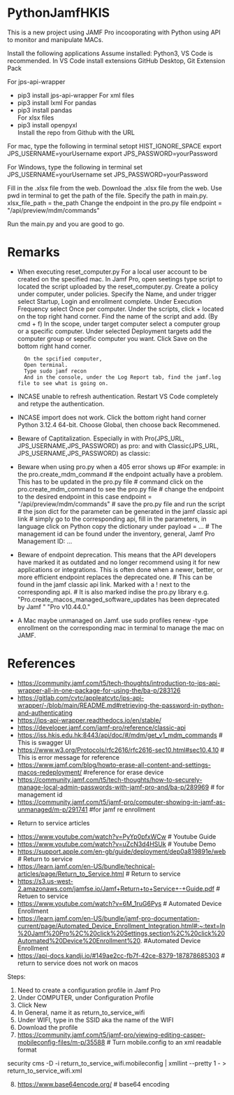 # PythonJamfHKIS

This is a new project using JAMF Pro incooporating with Python using API to monitor and manipulate MACs.

Install the following applications
Assume installed: Python3, VS Code is recommended. In VS Code install extensions GitHub Desktop, Git Extension Pack

For jps-api-wrapper 
- pip3 install jps-api-wrapper 
For xml files            
- pip3 install lxml
For pandas                 
- pip3 install pandas       
For xlsx files        
- pip3 install openpyxl              
Install the repo from Github with the URL

For mac, type the following in terminal
setopt HIST_IGNORE_SPACE
export JPS_USERNAME=yourUsername
export JPS_PASSWORD=yourPassword

For Windows, type the following in terminal
set JPS_USERNAME=yourUsername
set JPS_PASSWORD=yourPassword

Fill in the .xlsx file from the web.
Download the .xlsx file from the web. Use pwd in terminal to get the path of the file.
Specify the path in main.py.                                    xlsx_file_path = the_path
Change the endpoint in the pro.py file                          endpoint = "/api/preview/mdm/commands"


Run the main.py and you are good to go.

# Remarks
- When executing reset_computer.py
        For a local user account to be created on the specified mac.
        In Jamf Pro, open seetings type script to located the script uploaded by the reset_computer.py.
        Create a policy under computer, under policies.
        Specify the Name, and under trigger select Startup, Login and enrollment complete. Under Execution Frequency select Once per computer.
        Under the scripts, click + located on the top right hand corner.
        Find the name of the script and add. (By cmd + f)
        In the scope, under target computer select a computer group or a specific computer.
        Under selected Deployment targets add the computer group or sepcific computer you want.
        Click Save on the bottom right hand corner.

        On the spcified computer,
        Open terminal.
        Type sudo jamf recon
        And in the console, under the Log Report tab, find the jamf.log file to see what is going on.

- INCASE unable to refresh authentication. Restart VS Code completely and retype the authentication.
- INCASE import does not work. Click the bottom right hand corner Python 3.12.4 64-bit. Choose Global, then choose back Recommened.
- Beware of Captitalization. Especially in  with Pro(JPS_URL, JPS_USERNAME,JPS_PASSWORD) as pro: and with Classic(JPS_URL, JPS_USERNAME,JPS_PASSWORD) as classic:
- Beware when using pro.py when a 405 error shows up
        #For example: in the pro.create_mdm_command
        # the endpoint actually have a problem. This has to be updated in the pro.py file
        # command click on the pro.create_mdm_command to see the pro.py file
        # change the endpoint to the desired endpoint in this case endpoint = "/api/preview/mdm/commands"
        # save the pro.py file and run the script
        # the json dict for the parameter can be generated in the jamf classic api link
        # simply go to the corresponding api, fill in the parameters, in language click on Python copy the dictionary under payload = ...
        # The management id can be found under the inventory, general, Jamf Pro Management ID: ...
- Beware of endpoint deprecation. This means that the API developers have marked it as outdated and no longer recommend using it for new applications or integrations. This is often done when a newer, better, or more efficient endpoint replaces the deprecated one.
        # This can be found in the jamf classic api link. Marked with a ! next to the corresponding api.
        # It is also marked indise the pro.py library e.g.                 
        "Pro.create_macos_managed_software_updates has been deprecated by Jamf "
                "Pro v10.44.0."
- A Mac maybe unmanaged on Jamf.
        use sudo profiles renew -type enrollment        on the corresponding mac in terminal to manage the mac on JAMF.





# References
- https://community.jamf.com/t5/tech-thoughts/introduction-to-jps-api-wrapper-all-in-one-package-for-using-the/ba-p/283126
- https://gitlab.com/cvtc/appleatcvtc/jps-api-wrapper/-/blob/main/README.md#retrieving-the-password-in-python-and-authenticating
- https://jps-api-wrapper.readthedocs.io/en/stable/
- https://developer.jamf.com/jamf-pro/reference/classic-api
- https://jss.hkis.edu.hk:8443/api/doc/#/mdm/get_v1_mdm_commands     # This is swagger UI
- https://www.w3.org/Protocols/rfc2616/rfc2616-sec10.html#sec10.4.10 # This is error message for reference
- https://www.jamf.com/blog/howto-erase-all-content-and-settings-macos-redeployment/ #reference for erase device
- https://community.jamf.com/t5/tech-thoughts/how-to-securely-manage-local-admin-passwords-with-jamf-pro-and/ba-p/289969 # for management id
- https://community.jamf.com/t5/jamf-pro/computer-showing-in-jamf-as-unmanaged/m-p/291741 #for jamf re enrollment

* Return to service articles
- https://www.youtube.com/watch?v=PyYp0pfxWCw # Youtube Guide
- https://www.youtube.com/watch?v=uZcN3d4HSUk # Youtube Demo
- https://support.apple.com/en-gb/guide/deployment/dep0a819891e/web # Return to service
- https://learn.jamf.com/en-US/bundle/technical-articles/page/Return_to_Service.html # Return to service
- https://s3.us-west-2.amazonaws.com/jamfse.io/Jamf+Return+to+Service+-+Guide.pdf # Retuen to service
- https://www.youtube.com/watch?v=6M_1ruG6Pys   # Automated Device Enrollment
- https://learn.jamf.com/en-US/bundle/jamf-pro-documentation-current/page/Automated_Device_Enrollment_Integration.html#:~:text=In%20Jamf%20Pro%2C%20click%20Settings,section%2C%20click%20Automated%20Device%20Enrollment%20. #Automated Device Enrollment
- https://api-docs.kandji.io/#149ae2cc-fb7f-42ce-8379-187878685303 # return to service does not work on macos

Steps:
1. Need to create a configuration profile in Jamf Pro
2. Under COMPUTER, under Configuration Profile
3. Click New
4. In General, name it as return_to_service_wifi
5. Under WIFI, type in the SSID aka the name of the WIFI
6. Download the profile
7. https://community.jamf.com/t5/jamf-pro/viewing-editing-casper-mobileconfig-files/m-p/35588       # Turn mobile.config to an xml readable format

security cms -D -i return_to_service_wifi.mobileconfig | xmllint --pretty 1 - > return_to_service_wifi.xml

8. https://www.base64encode.org/ # base64 encoding




